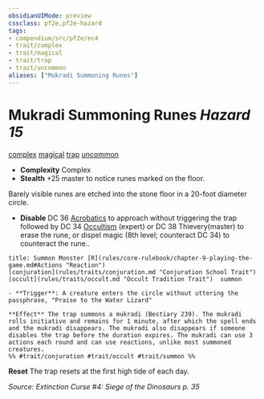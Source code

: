```yaml
---
obsidianUIMode: preview
cssclass: pf2e,pf2e-hazard
tags:
- compendium/src/pf2e/ec4
- trait/complex
- trait/magical
- trait/trap
- trait/uncommon
aliases: ["Mukradi Summoning Runes"]
---
```

# Mukradi Summoning Runes *Hazard 15*  
[complex](rules/traits/complex.md "Complex Hazard Trait")  [magical](rules/traits/magical.md "Magical Item Trait")  [trap](rules/traits/trap.md "Trap Hazard Trait")  [uncommon](rules/traits/uncommon.md "Uncommon Rarity Trait")  

- **Complexity** Complex
- **Stealth** +25 master to notice runes marked on the floor.  

Barely visible runes are etched into the stone floor in a 20-foot diameter circle.

- **Disable** DC 36 [Acrobatics](compendium/skills.md#Acrobatics) to approach without triggering the trap followed by DC 34 [Occultism](compendium/skills.md#Occultism) (expert) or DC 38 Thievery(master) to erase the rune, or dispel magic (8th level; counteract DC 34) to counteract the rune..  
     
```ad-embed-ability
title: Summon Monster [R](rules/core-rulebook/chapter-9-playing-the-game.md#Actions "Reaction")
[conjuration](rules/traits/conjuration.md "Conjuration School Trait")  [occult](rules/traits/occult.md "Occult Tradition Trait")  summon  

- **Trigger**: A creature enters the circle without uttering the passphrase, "Praise to the Water Lizard"

**Effect** The trap summons a mukradi (Bestiary 239). The mukradi rolls initiative and remains for 1 minute, after which the spell ends and the mukradi disappears. The mukradi also disappears if someone disables the trap before the duration expires. The mukradi can use 3 actions each round and can use reactions, unlike most summoned creatures.  
%% #trait/conjuration #trait/occult #trait/summon %%
```

**Reset** The trap resets at the first high tide of each day.  

*Source: Extinction Curse #4: Siege of the Dinosaurs p. 35*
